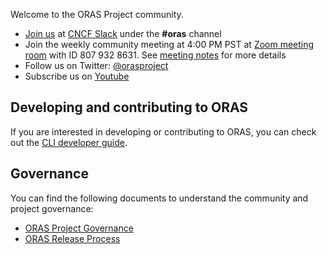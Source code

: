 Welcome to the ORAS Project community.

- [Join us](https://slack.cncf.io/) at [CNCF Slack](https://cloud-native.slack.com) under the **#oras** channel
- Join the weekly community meeting at 4:00 PM PST at [Zoom meeting room](https://zoom.us/j/8079328631?pwd=UzN0NUlmbmcvTTN5L0o5VUQ2YndyQT09) with ID 807 932 8631. See [meeting notes](https://hackmd.io/P-O6n222TcSMoJgHmTTduw?view) for more details
- Follow us on Twitter: [@orasproject](https://twitter.com/orasproject)
- Subscribe us on [Youtube](https://www.youtube.com/@cncforasproject) 

## Developing and contributing to ORAS

If you are interested in developing or contributing to ORAS, you can check out the [CLI developer guide](https://oras.land/cli/5_developer_guide/).

## Governance

You can find the following documents to understand the community and project governance:

- [ORAS Project Governance](https://github.com/oras-project/community/blob/main/governance/GOVERNANCE.md)
- [ORAS Release Process](https://github.com/oras-project/community/blob/main/governance/RELEASE-PROCESS.md)


